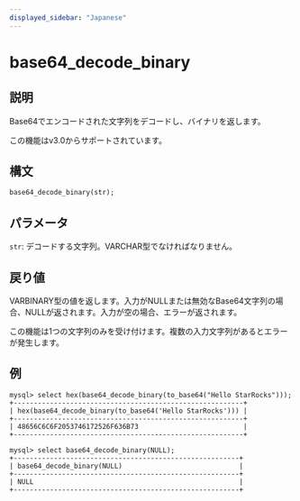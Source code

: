 ```yaml
---
displayed_sidebar: "Japanese"
---
```


# base64_decode_binary

## 説明

Base64でエンコードされた文字列をデコードし、バイナリを返します。

この機能はv3.0からサポートされています。

## 構文

```Haskell
base64_decode_binary(str);
```

## パラメータ

`str`: デコードする文字列。VARCHAR型でなければなりません。

## 戻り値

VARBINARY型の値を返します。入力がNULLまたは無効なBase64文字列の場合、NULLが返されます。入力が空の場合、エラーが返されます。

この機能は1つの文字列のみを受け付けます。複数の入力文字列があるとエラーが発生します。

## 例

```Plain Text
mysql> select hex(base64_decode_binary(to_base64("Hello StarRocks")));
+---------------------------------------------------------+
| hex(base64_decode_binary(to_base64('Hello StarRocks'))) |
+---------------------------------------------------------+
| 48656C6C6F2053746172526F636B73                          |
+---------------------------------------------------------+

mysql> select base64_decode_binary(NULL);
+--------------------------------------------------------+
| base64_decode_binary(NULL)                             |
+--------------------------------------------------------+
| NULL                                                   |
+--------------------------------------------------------+
```